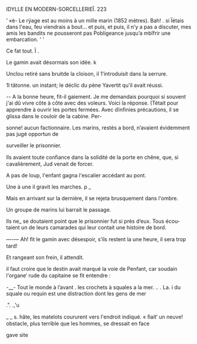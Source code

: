  
   

  

IDYLLE EN MODERN-SORCELLERIEÎ. 223

 

’ «è-  Le rÿage est au moins à un mille marin (1852 mètres). Bah! .
si Ïétais dans l'eau, feu viendrais a bout... et puis, et puis, il n’y a pas a 
discuter, mes amis les bandits ne pousseront pas Pobligeance jusqu’a mbîfrir
une embarcation. ' '

Ce fat tout. Ï .

Le gamin avait désormais son idée. k

Unclou retiré sans bruitde la cloison, il 1’introduisit dans la serrure.

1l tâtonne. un instant; le déclic du pène Yavertit qu'il avait réussi.

-- A la bonne heure, fit-il gaiement. Je me demandais pourquoi si souvent
j'ai dû vivre côte à côte avec des voleurs. Voici la réponse. (Tétait pour
apprendre à ouvrir les portes fermées.
Avec dïnﬁnies précautions, il se glissa dans le couloir de la cabine. Per-

sonne! aucun factionnaire.
Les marins, restés a bord, n’avaient évidemment pas jugé opportun de

surveiller le prisonnier.

Ils avaient toute conﬁance dans la solidité de la porte en chêne, que, si
cavalièrement, Jud venait de forcer.

A pas de loup, l'enfant gagna l'escalier accédant au pont.

Une à une il gravit les marches. p _

Mais en arrivant sur la dernière, il se rejeta brusquement dans l'ombre.

Un groupe de marins lui barrait le passage.

Ils ne_ se doutaient point que le prisonnier fut si près d‘eux. Tous écou-
taient un de leurs camarades qui leur contait une histoire de bord.

—-— Ah! ﬁt le gamin avec désespoir, s’ils restent la une heure, il sera
trop tard!

Et rangeant son frein, il attendit.

il faut croire que le destin avait marqué la voie de Penfant, car soudain
l'organe‘ rude du capitaine se ﬁt entendre :

-__- Tout le monde à l’avant . les crochets à squales a la mer.
 .. . La. i du squale ou requin est une distraction dont les gens de mer

.".
.,'u

     

_ _   s.
  hâte, les matelots coururent vers l'endroit indiqué.
« ﬁait‘ un neuve! obstacle, plus terrible que les hommes, se dressait en face

 gave site     

 
   


